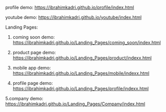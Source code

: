 profile demo: https://ibrahimkadri.github.io/profile/index.html

youtube demo: https://ibrahimkadri.github.io/youtube/index.html

Landing Pages:

1. coming soon demo:  https://ibrahimkadri.github.io/Landing_Pages/coming_soon/index.html  
		
2. product page demo: https://ibrahimkadri.github.io/Landing_Pages/product/indexx.html	
		
3. mobile app demo:   https://ibrahimkadri.github.io/Landing_Pages/mobile/indexx.html
		
4. profile page demo: https://ibrahimkadri.github.io/Landing_Pages/profile/indexx.html

5.company demo:      https://ibrahimkadri.github.io/Landing_Pages/Company/index.html
